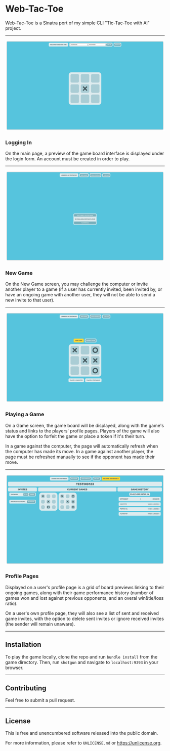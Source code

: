 # Web-Tac-Toe
Web-Tac-Toe is a Sinatra port of my simple CLI "Tic-Tac-Toe with AI" project.

---
![Log-In Screen](/public/images/screenshots/01_login.png?raw=true "Log-In Screen")
### Logging In
On the main page, a preview of the game board interface is displayed under the login form. An account must be created in order to play.

---
![New Game Screen](/public/images/screenshots/02_new_game.png?raw=true "New Game Screen")
### New Game
On the New Game screen, you may challenge the computer or invite another player to a game (if a user has currently invited, been invited by, or have an ongoing game with another user, they will not be able to send a new invite to that user).

---
![Game Screen](/public/images/screenshots/03_game.png?raw=true "Game Screen")
### Playing a Game
On a Game screen, the game board will be displayed, along with the game's status and links to the players' profile pages.
Players of the game will also have the option to forfeit the game or place a token if it's their turn.

In a game against the computer, the page will automatically refresh when the computer has made its move. In a game against another player, the page must be refreshed manually to see if the opponent has made their move.

---
![Profile Screen](/public/images/screenshots/04_profile_page.png?raw=true "Profile Screen")
### Profile Pages
Displayed on a user's profile page is a grid of board previews linking to their ongoing games, along with their game performance history (number of games won and lost against previous opponents, and an overal win&tie/loss ratio).

On a user's own profile page, they will also see a list of sent and received game invites, with the option to delete sent invites or ignore received invites (the sender will remain unaware).

---

## Installation
To play the game locally, clone the repo and run `bundle install` from the game directory.
Then, run `shotgun` and navigate to `localhost:9393` in your browser.

---

## Contributing
Feel free to submit a pull request.

---

## License

This is free and unencumbered software released into the public domain.

For more information, please refer to `UNLICENSE.md` or <https://unlicense.org>.